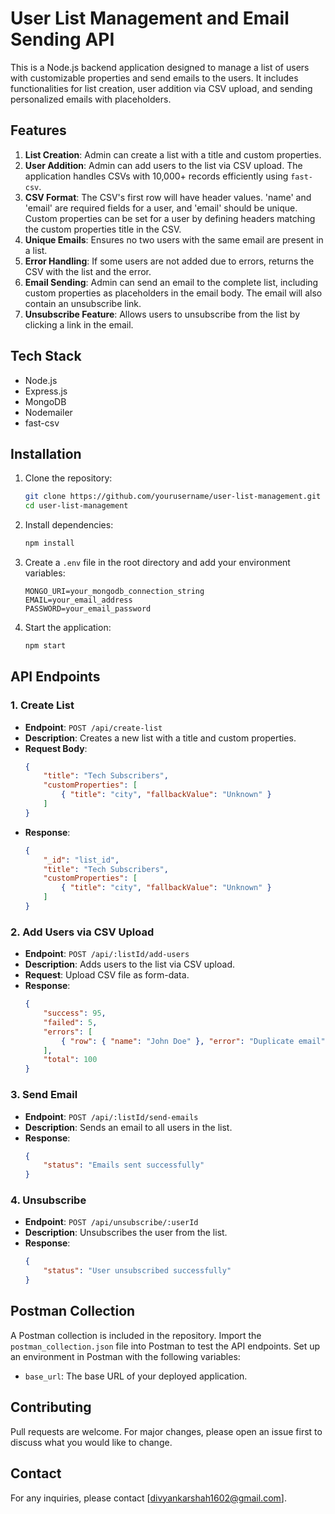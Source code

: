 # User List Management and Email Sending API

This is a Node.js backend application designed to manage a list of users with customizable properties and send emails to the users. It includes functionalities for list creation, user addition via CSV upload, and sending personalized emails with placeholders.

## Features

1. **List Creation**: Admin can create a list with a title and custom properties.
2. **User Addition**: Admin can add users to the list via CSV upload. The application handles CSVs with 10,000+ records efficiently using `fast-csv`.
3. **CSV Format**: The CSV's first row will have header values. 'name' and 'email' are required fields for a user, and 'email' should be unique. Custom properties can be set for a user by defining headers matching the custom properties title in the CSV.
4. **Unique Emails**: Ensures no two users with the same email are present in a list.
5. **Error Handling**: If some users are not added due to errors, returns the CSV with the list and the error.
6. **Email Sending**: Admin can send an email to the complete list, including custom properties as placeholders in the email body. The email will also contain an unsubscribe link.
7. **Unsubscribe Feature**: Allows users to unsubscribe from the list by clicking a link in the email.

## Tech Stack

- Node.js
- Express.js
- MongoDB
- Nodemailer
- fast-csv

## Installation

1. Clone the repository:
    ```bash
    git clone https://github.com/yourusername/user-list-management.git
    cd user-list-management
    ```

2. Install dependencies:
    ```bash
    npm install
    ```

3. Create a `.env` file in the root directory and add your environment variables:
    ```env
    MONGO_URI=your_mongodb_connection_string
    EMAIL=your_email_address
    PASSWORD=your_email_password
    ```

4. Start the application:
    ```bash
    npm start
    ```

## API Endpoints

### 1. Create List
- **Endpoint**: `POST /api/create-list`
- **Description**: Creates a new list with a title and custom properties.
- **Request Body**:
    ```json
    {
        "title": "Tech Subscribers",
        "customProperties": [
            { "title": "city", "fallbackValue": "Unknown" }
        ]
    }
    ```
- **Response**:
    ```json
    {
        "_id": "list_id",
        "title": "Tech Subscribers",
        "customProperties": [
            { "title": "city", "fallbackValue": "Unknown" }
        ]
    }
    ```

### 2. Add Users via CSV Upload
- **Endpoint**: `POST /api/:listId/add-users`
- **Description**: Adds users to the list via CSV upload.
- **Request**: Upload CSV file as form-data.
- **Response**:
    ```json
    {
        "success": 95,
        "failed": 5,
        "errors": [
            { "row": { "name": "John Doe" }, "error": "Duplicate email" }
        ],
        "total": 100
    }
    ```

### 3. Send Email
- **Endpoint**: `POST /api/:listId/send-emails`
- **Description**: Sends an email to all users in the list.
- **Response**:
    ```json
    {
        "status": "Emails sent successfully"
    }
    ```

### 4. Unsubscribe
- **Endpoint**: `POST /api/unsubscribe/:userId`
- **Description**: Unsubscribes the user from the list.
- **Response**:
    ```json
    {
        "status": "User unsubscribed successfully"
    }
    ```

## Postman Collection

A Postman collection is included in the repository. Import the `postman_collection.json` file into Postman to test the API endpoints. Set up an environment in Postman with the following variables:

- `base_url`: The base URL of your deployed application.


## Contributing

Pull requests are welcome. For major changes, please open an issue first to discuss what you would like to change.

## Contact

For any inquiries, please contact [divyankarshah1602@gmail.com].
